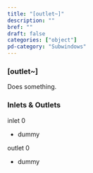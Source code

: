 ```yaml
---
title: "[outlet~]"
description: ""
bref: ""
draft: false
categories: ["object"]
pd-category: "Subwindows"
---
```


### [outlet~]

Does something.

### Inlets & Outlets

inlet 0

 - dummy

outlet 0

 - dummy
 
